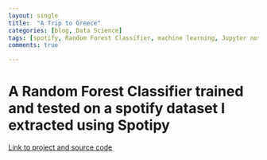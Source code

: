 ```yaml
---
layout: single
title:  "A Trip to Greece"
categories: [blog, Data Science]
tags: [spotify, Random Forest Classifier, machine learning, Jupyter notebook]
comments: true

---
```


# A Random Forest Classifier trained and tested on a spotify dataset I extracted using Spotipy

[Link to project and source code](https://github.com/orenzion/random-forest-classifier-spotify)